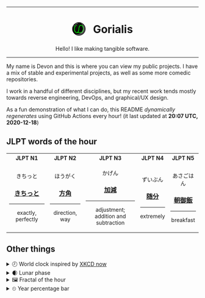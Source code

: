 ***

<h1 align="center">
<sub>
    <img src="readme/resources/avatar.png" height="36">
</sub>
&nbsp;
Gorialis
</h1>
<p align="center">
Hello! I like making tangible software.
</p>

***

My name is Devon and this is where you can view my public projects. I have a mix of stable and experimental projects, as well as some more comedic repositories.

I work in a handful of different disciplines, but my recent work tends mostly towards reverse engineering, DevOps, and graphical/UX design.

As a fun demonstration of what I can do, this README *dynamically regenerates* using GitHub Actions every hour! (it last updated at **20:07 UTC, 2020-12-18**)

<h2>JLPT words of the hour</h2>
<table>
    <tr>
        <th>JLPT N1</th>
        <th>JLPT N2</th>
        <th>JLPT N3</th>
        <th>JLPT N4</th>
        <th>JLPT N5</th>
    </tr>
    <tr>
        <td>
            <p align="center">きちっと</p>
            <h3 align="center"><b><a href="https://jisho.org/search/%E3%81%8D%E3%81%A1%E3%81%A3%E3%81%A8">きちっと</a></b></h3>
            <hr>
            <p align="center">exactly,<wbr> perfectly</p>
        </td>
        <td>
            <p align="center">ほうがく</p>
            <h3 align="center"><b><a href="https://jisho.org/search/%E6%96%B9%E8%A7%92">方角</a></b></h3>
            <hr>
            <p align="center">direction,<wbr> way</p>
        </td>
        <td>
            <p align="center">かげん</p>
            <h3 align="center"><b><a href="https://jisho.org/search/%E5%8A%A0%E6%B8%9B">加減</a></b></h3>
            <hr>
            <p align="center">adjustment;<br> addition and subtraction</p>
        </td>
        <td>
            <p align="center">ずいぶん</p>
            <h3 align="center"><b><a href="https://jisho.org/search/%E9%9A%8F%E5%88%86">随分</a></b></h3>
            <hr>
            <p align="center">extremely</p>
        </td>
        <td>
            <p align="center">あさごはん</p>
            <h3 align="center"><b><a href="https://jisho.org/search/%E6%9C%9D%E5%BE%A1%E9%A3%AF">朝御飯</a></b></h3>
            <hr>
            <p align="center">breakfast</p>
        </td>
    </tr>
</table>

<h2>Other things</h2>
<details>
<summary>🕗  World clock inspired by <a href="https://xkcd.com/now">XKCD now</a></summary>

> <img src="generated/now.png" width="512">

</details>
<details>
<summary>🌒 Lunar phase</summary>

The moon is approximately 16.13% through its phase (Waxing Crescent).

</details>
<details>
<summary>&#x1f5bc; Fractal of the hour</summary>

> <img src="generated/fractal.png" width="512">

</details>
<details>
<summary>&#x23f2; Year percentage bar</summary>
<pre><code>2020 [███████████████████▁] 96.40%</code></pre>
</details>
